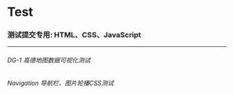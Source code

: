 # Test
### 测试提交专用: HTML、CSS、JavaScript
---
###### DG-1             高德地图数据可视化测试
###### Navigation       导航栏、图片轮播CSS测试
